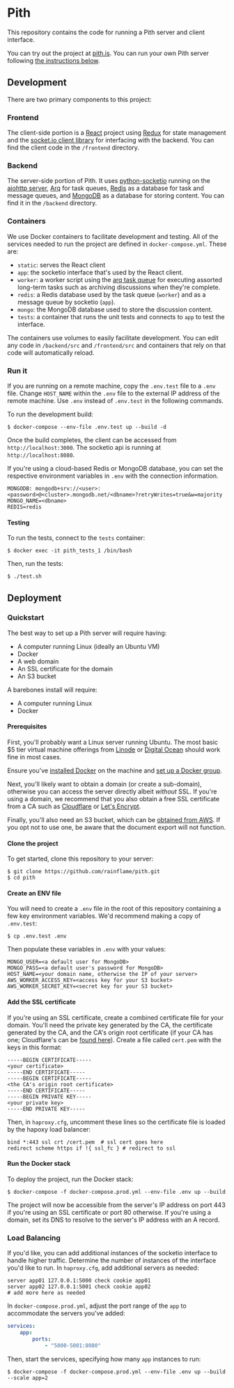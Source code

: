 # Pith

This repository contains the code for running a Pith server and client interface.

You can try out the project at [pith.is](https://pith.is). You can run your own Pith server following [the instructions below](#deployment).

## Development

There are two primary components to this project:

### Frontend

The client-side portion is a [React](https://reactjs.org/) project using [Redux](https://redux.js.org/) for state management and the [socket.io client library](https://socket.io/docs/client-api/) for interfacing with the backend. You can find the client code in the `/frontend` directory.

### Backend

The server-side portion of Pith. It uses [python-socketio](https://github.com/miguelgrinberg/python-socketio) running on the [aiohttp server](https://github.com/aio-libs/aiohttp), [Arq](https://github.com/samuelcolvin/arq) for task queues, [Redis](https://redis.io/) as a database for task and message queues, and [MongoDB](https://www.mongodb.com/) as a database for storing content. You can find it in the `/backend` directory.

### Containers

We use Docker containers to facilitate development and testing. All of the services needed to run the project are defined in `docker-compose.yml`. These are:

-   `static`: serves the React client
-   `app`: the socketio interface that's used by the React client.
-   `worker`: a worker script using the [arq task queue](https://github.com/samuelcolvin/arq) for executing assorted long-term tasks such as archiving discussions when they're complete.
-   `redis`: a Redis database used by the task queue (`worker`) and as a message queue by socketio (`app`).
-   `mongo`: the MongoDB database used to store the discussion content.
-   `tests`: a container that runs the unit tests and connects to `app` to test the interface.

The containers use volumes to easily facilitate development. You can edit any code in `/backend/src` and `/frontend/src` and containers that rely on that code will automatically reload.

### Run it

If you are running on a remote machine, copy the `.env.test` file to a `.env` file. Change `HOST_NAME` within the `.env` file to the external IP address of the remote machine. Use `.env` instead of `.env.test` in the following commands.

To run the development build:

```
$ docker-compose --env-file .env.test up --build -d
```

Once the build completes, the client can be accessed from `http://localhost:3000`. The socketio api is running at `http://localhost:8080`.

If you're using a cloud-based Redis or MongoDB database, you can set the respective environment variables in `.env` with the connection information.

```
MONGODB: mongodb+srv://<user>:<password>@<cluster>.mongodb.net/<dbname>?retryWrites=true&w=majority
MONGO_NAME=<dbname>
REDIS=redis
```

#### Testing

To run the tests, connect to the `tests` container:

```
$ docker exec -it pith_tests_1 /bin/bash
```

Then, run the tests:

```
$ ./test.sh
```

## Deployment

### Quickstart

The best way to set up a Pith server will require having:

-   A computer running Linux (ideally an Ubuntu VM)
-   Docker
-   A web domain
-   An SSL certificate for the domain
-   An S3 bucket

A barebones install will require:

-   A computer running Linux
-   Docker

#### Prerequisites

First, you'll probably want a Linux server running Ubuntu. The most basic \$5 tier virtual machine offerings from [Linode](https://www.linode.com/products/shared/) or [Digital Ocean](https://www.digitalocean.com/products/droplets/) should work fine in most cases.

Ensure you've [installed Docker](https://docs.docker.com/engine/install/ubuntu/) on the machine and [set up a Docker group](https://docs.docker.com/engine/install/linux-postinstall/).

Next, you'll likely want to obtain a domain (or create a sub-domain), otherwise you can access the server directly albeit _without_ SSL. If you're using a domain, we recommend that you also obtain a free SSL certificate from a CA such as [Cloudflare](https://www.cloudflare.com/ssl/) or [Let's Encrypt](https://letsencrypt.org/getting-started/).

Finally, you'll also need an S3 bucket, which can be [obtained from AWS](https://aws.amazon.com/s3/). If you opt not to use one, be aware that the document export will not function.

#### Clone the project

To get started, clone this repository to your server:

```
$ git clone https://github.com/rainflame/pith.git
$ cd pith
```

#### Create an ENV file

You will need to create a `.env` file in the root of this repository containing a few key environment variables. We'd recommend making a copy of `.env.test`:

```
$ cp .env.test .env
```

Then populate these variables in `.env` with your values:

```
MONGO_USER=<a default user for MongoDB>
MONGO_PASS=<a default user's password for MongoDB>
HOST_NAME=<your domain name, otherwise the IP of your server>
AWS_WORKER_ACCESS_KEY=<access key for your S3 bucket>
AWS_WORKER_SECRET_KEY=<secret key for your S3 bucket>

```

#### Add the SSL certificate

If you're using an SSL certificate, create a combined certificate file for your domain. You'll need the private key generated by the CA, the certificate generated by the CA, and the CA's origin root certificate (if your CA has one; Cloudflare's can be [found here](https://support.cloudflare.com/hc/en-us/articles/115000479507-Managing-Cloudflare-Origin-CA-certificates#h_30cc332c-8f6e-42d8-9c59-6c1f06650639)). Create a file called `cert.pem` with the keys in this format:

```
-----BEGIN CERTIFICATE-----
<your certificate>
-----END CERTIFICATE-----
-----BEGIN CERTIFICATE-----
<the CA's origin root certificate>
-----END CERTIFICATE-----
-----BEGIN PRIVATE KEY-----
<your private key>
-----END PRIVATE KEY-----
```

Then, in `haproxy.cfg`, uncomment these lines so the certificate file is loaded by the hapoxy load balancer:

```
bind *:443 ssl crt /cert.pem  # ssl cert goes here
redirect scheme https if !{ ssl_fc } # redirect to ssl
```

#### Run the Docker stack

To deploy the project, run the Docker stack:

```
$ docker-compose -f docker-compose.prod.yml --env-file .env up --build
```

The project will now be accessible from the server's IP address on port 443 if you're using an SSL certificate or port 80 otherwise. If you're using a domain, set its DNS to resolve to the server's IP address with an A record.

### Load Balancing

If you'd like, you can add additional instances of the socketio interface to handle higher traffic. Determine the number of instances of the interface you'd like to run. In `haproxy.cfg`, add additional servers as needed:

```
server app01 127.0.0.1:5000 check cookie app01
server app02 127.0.0.1:5001 check cookie app02
# add more here as needed
```

In `docker-compose.prod.yml`, adjust the port range of the `app` to accommodate the servers you've added:

```yml
services:
    app:
        ports:
            - "5000-5001:8080"
```

Then, start the services, specifying how many `app` instances to run:

```
$ docker-compose -f docker-compose.prod.yml --env-file .env up --build --scale app=2
```
